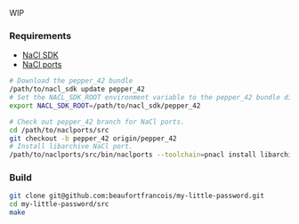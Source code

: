 WIP

### Requirements
- [NaCl SDK](https://developer.chrome.com/native-client/sdk/download)
- [NaCl ports](https://code.google.com/p/naclports)

```bash
# Download the pepper_42 bundle
/path/to/nacl_sdk update pepper_42
# Set the NACL_SDK_ROOT environment variable to the pepper_42 bundle directory.
export NACL_SDK_ROOT=/path/to/nacl_sdk/pepper_42

# Check out pepper_42 branch for NaCl ports.
cd /path/to/naclports/src
git checkout -b pepper_42 origin/pepper_42
# Install libarchive NaCl port.
/path/to/naclports/src/bin/naclports --toolchain=pnacl install libarchive
```

### Build
```bash
git clone git@github.com:beaufortfrancois/my-little-password.git
cd my-little-password/src
make
```
